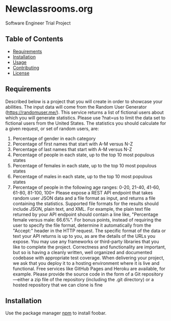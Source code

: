 # Newclassrooms.org

Software Engineer Trial Project

## Table of Contents

- [Requirements](#requirements)
- [Installation](#installation)
- [Usage](#usage)
- [Contributing](#contributing)
- [License](#license)

## Requirements

Described below is a project that you will create in order to showcase your abilities. The input data will come from the Random User Generator (https://randomuser.me/). This service returns a list of fictional users about which you will generate statistics. Please use ?nat=us to limit the data set to fictional users from the United States. The statistics you should calculate for a given request, or set of random users, are:
1. Percentage of gender in each category
2. Percentage of first names that start with A-M versus N-Z
3. Percentage of last names that start with A-M versus N-Z
4. Percentage of people in each state, up to the top 10 most populous states
5. Percentage of females in each state, up to the top 10 most populous states
6. Percentage of males in each state, up to the top 10 most populous states
7. Percentage of people in the following age ranges: 0-20, 21-40, 41-60, 61-80, 81-100, 100+
Please expose a REST API endpoint that takes random user JSON data and a file format as input, and returns a file containing the statistics. Supported file formats for the results should include JSON, plain text, and XML. For example, the plain text file returned by your API endpoint should contain a line like, "Percentage female versus male: 66.6%". For bonus points, instead of requiring the user to specify the file format, determine it automatically from the "Accept:" header in the HTTP request.
The specific format of the data or text your API returns is up to you, as are the details of the URLs you expose. You may use any frameworks or third-party libraries that you like to complete the project. Correctness and functionality are important, but so is having a cleanly written, well organized and documented codebase with appropriate test coverage.
When delivering your project, we ask that you deploy it to a hosting environment where it is live and functional. Free services like GitHub Pages and Heroku are available, for example. Please provide the source code in the form of a Git repository—either a zip file of the repository (including the .git directory) or a hosted repository that we can clone is fine

## Installation

Use the package manager [npm](https://www.npmjs.com/) to install foobar.

